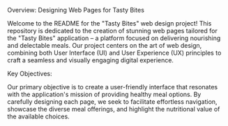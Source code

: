 Overview: Designing Web Pages for Tasty Bites

Welcome to the README for the "Tasty Bites" web design project! This repository is dedicated to the creation of stunning web pages tailored for the "Tasty Bites" application – a platform focused on delivering nourishing and delectable meals. Our project centers on the art of web design, combining both User Interface (UI) and User Experience (UX) principles to craft a seamless and visually engaging digital experience.

Key Objectives:

Our primary objective is to create a user-friendly interface that resonates with the application's mission of providing healthy meal options. By carefully designing each page, we seek to facilitate effortless navigation, showcase the diverse meal offerings, and highlight the nutritional value of the available choices.
